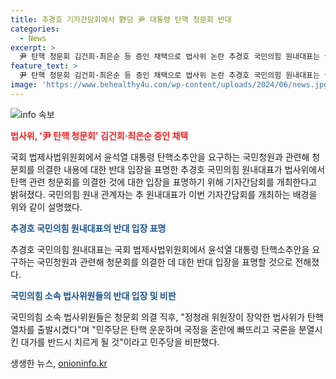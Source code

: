 ```yaml
---
title: 추경호 기자간담회에서 野당 尹 대통령 탄핵 청문회 반대
categories:
  - News
excerpt: >
  尹 탄핵 청문회 김건희·최은순 등 증인 채택으로 법사위 논란 추경호 국민의힘 원내대표는 국회에서 현안 기자간담회를 열어 더불어민주당의 윤석열 대통령 탄핵소추안과 관련한 청문회 의결에 반대 입장을 표명할 예정이다. 26일에는 국민청원 관련 청문회를 열고 김건희 여사와 최은순 씨를 증인으로 부를 예정이지만, 국민의힘 소속 법사위원들은 이에 대해 비판을 퍼뜨렸다.
feature_text: >
  尹 탄핵 청문회 김건희·최은순 등 증인 채택으로 법사위 논란 추경호 국민의힘 원내대표는 국회에서 현안 기자간담회를 열어 더불어민주당의 윤석열 대통령 탄핵소추안과 관련한 청문회 의결에 반대 입장을 표명할 예정이다. 26일에는 국민청원 관련 청문회를 열고 김건희 여사와 최은순 씨를 증인으로 부를 예정이지만, 국민의힘 소속 법사위원들은 이에 대해 비판을 퍼뜨렸다.
image: 'https://www.behealthy4u.com/wp-content/uploads/2024/06/news.jpg'
---
```


<p><img src="https://www.behealthy4u.com/wp-content/uploads/2024/06/news.jpg" alt="info 속보" /></p>

<p><b><span style="color: #ee2323;">법사위, '尹 탄핵 청문회' 김건희·최은순 증인 채택</span></b></p>

<p>국회 법제사법위원회에서 윤석열 대통령 탄핵소추안을 요구하는 국민청원과 관련해 청문회를 의결한 내용에 대한 반대 입장을 표명한 추경호 국민의힘 원내대표가 법사위에서 탄핵 관련 청문회를 의결한 것에 대한 입장을 표명하기 위해 기자간담회를 개최한다고 밝혀졌다. 국민의힘 원내 관계자는 추 원내대표가 이번 기자간담회를 개최하는 배경을 위와 같이 설명했다.</p>

<p><b><span style="color: #1a5490;">추경호 국민의힘 원내대표의 반대 입장 표명</span></b></p>

<p>추경호 국민의힘 원내대표는 국회 법제사법위원회에서 윤석열 대통령 탄핵소추안을 요구하는 국민청원과 관련해 청문회를 의결한 데 대한 반대 입장을 표명할 것으로 전해졌다.</p>

<p><b><span style="color: #1a5490;">국민의힘 소속 법사위원들의 반대 입장 및 비판</span></b></p>

<p>국민의힘 소속 법사위원들은 청문회 의결 직후, "정청래 위원장이 장악한 법사위가 탄핵 열차를 출발시켰다"며 "민주당은 탄핵 운운하며 국정을 혼란에 빠뜨리고 국론을 분열시킨 대가를 반드시 치르게 될 것"이라고 민주당을 비판했다.</p>
생생한 뉴스, <a href="https://onioninfo.kr" rel="dofollow">onioninfo.kr</a>


